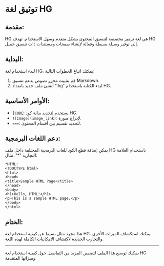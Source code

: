  

# توثيق لغة HG

## مقدمة:

HG هي لغة ترميز مخصصة لتنسيق المحتوى بشكل متقدم وسهل الاستخدام. تهدف HG إلى توفير وسيلة بسيطة وفعالة لإنشاء صفحات ومستندات ذات تنسيق جميل.

## البداية:

لبدء استخدام لغة HG، يمكنك اتباع الخطوات التالية:

1. قم بتثبيت محرر نصوص يدعم تنسيق Markdown.
2. أنشئ ملف جديد بامتداد ".hg" لبدء الكتابة باستخدام HG.

## الأوامر الأساسية:

- `[CODE`: يستخدم لتحديد بداية كود HG.
- `![Image](image_link)`: لإدراج صورة.
- `===`: لتحديد تقسيم بين أقسام المحتوى.

## دعم اللغات البرمجية:

يمكن إضافة قطع الكود للغات البرمجية المختلفة داخل ملف HG باستخدام العلامة التجارية "*". مثال:

```hg
*HTML:
<!DOCTYPE html>
<html>
<head>
<title>Sample HTML Page</title>
</head>
<body>
<h1>Hello, HTML!</h1>
<p>This is a sample HTML page.</p>
</body>
</html>
```

## الختام:

هذا مجرد مثال بسيط عن كيفية استخدام لغة HG. يمكنك استكشاف الميزات الأخرى والتجارب الجديدة لاكتشاف الإمكانيات الكاملة لهذه اللغة.

---

يمكنك توسيع هذا الملف لتضمين المزيد من التفاصيل حول كيفية استخدام لغة HG وميزاتها المتقدمة.
